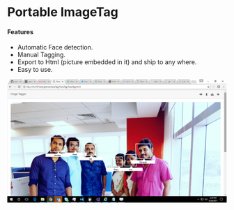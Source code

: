 # Portable ImageTag

#### Features
* Automatic Face detection.
* Manual Tagging.
* Export to Html (picture embedded in it) and ship to any where.
* Easy to use.

![Alt text](/ReadMe/ImageTagger.png?raw=true "Optional Title")
